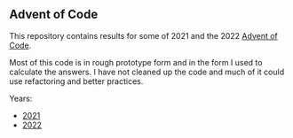 ## Advent of Code

This repository contains results for some of 2021 and the 2022 [Advent of Code](https://adventofcode.com/).

Most of this code is in rough prototype form and in the form I used to calculate the answers.  I have not cleaned up the
code and much of it could use refactoring and better practices.  

Years:
- [2021](src/main/python/advent_of_code/2021)
- [2022](src/main/python/advent_of_code/2022)